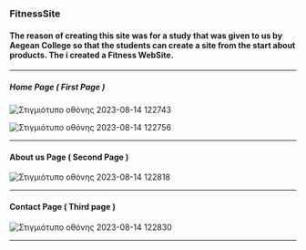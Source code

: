 ### FitnessSite

#### The reason of creating this site was for a study that was given to us by Aegean College so that the students can create a site from the start about products. The i created a Fitness WebSite.

-----------------------------------------------------------------------------------------------------------------------------------------------------------------
##### Home Page ( First Page )
![Στιγμιότυπο οθόνης 2023-08-14 122743](https://github.com/KostantinosPapachristos/FitnessSite/assets/141930682/aed69e39-b177-4c8a-a34e-adc6946335ad)

![Στιγμιότυπο οθόνης 2023-08-14 122756](https://github.com/KostantinosPapachristos/FitnessSite/assets/141930682/1fa85758-a706-4558-9f55-5a6d6454a0c8)

------------------------------------------------------------------------------------------------------------------------------------------------------------------

#### About us Page ( Second Page )
![Στιγμιότυπο οθόνης 2023-08-14 122818](https://github.com/KostantinosPapachristos/FitnessSite/assets/141930682/99198eb0-089d-4477-9160-d52e0c2bdb2a)

-------------------------------------------------------------------------------------------------------------------------------------------------------------------

#### Contact Page ( Third page )
![Στιγμιότυπο οθόνης 2023-08-14 122830](https://github.com/KostantinosPapachristos/FitnessSite/assets/141930682/3e1476c0-c1cd-4d69-a1d7-e5c737f0151f)

-------------------------------------------------------------------------------------------------------------------------------------------------------------------
